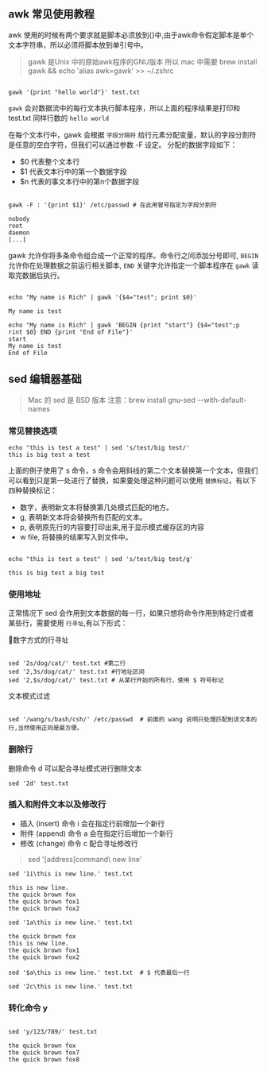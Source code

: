 ## awk 常见使用教程

awk 使用的时候有两个要求就是脚本必须放到{}中,由于awk命令假定脚本是单个文本字符串，所以必须将脚本放到单引号中。

> gawk 是Unix 中的原始awk程序的GNU版本 所以 mac 中需要 brew install gawk && echo 'alias awk=gawk' \>\> ~/.zshrc

```shell

gawk '{print "hello world"}' test.txt

```
`gawk` 会对数据流中的每行文本执行脚本程序，所以上面的程序结果是打印和 test.txt 同样行数的 `hello world`

在每个文本行中，gawk 会根据 `字段分隔符` 给行元素分配变量，默认的字段分割符是任意的空白字符，但我们可以通过参数 -F 设定。
分配的数据字段如下：

* $0 代表整个文本行
* $1 代表文本行中的第一个数据字段
* $n 代表的事文本行中的第n个数据字段

```shell

gawk -F : '{print $1}' /etc/passwd # 在此用冒号指定为字段分割符

nobody
root
daemon
[...]

```

gawk 允许你将多条命令组合成一个正常的程序。命令行之间添加分号即可, `BEGIN` 允许你在处理数据之前运行相关脚本, `END` 关键字允许指定一个脚本程序在 `gawk` 读取完数据后执行。

```shell

echo "My name is Rich" | gawk '{$4="test"; print $0}'

My name is test

echo "My name is Rich" | gawk 'BEGIN {print "start"} {$4="test";p
rint $0} END {print "End of File"}'
start
My name is test
End of File
```

## sed 编辑器基础

> Mac 的 sed 是 BSD 版本 注意：brew install gnu-sed --with-default-names

### 常见替换选项

```shell
echo "this is test a test" | sed 's/test/big test/'
this is big test a test
```

上面的例子使用了 s 命令，s 命令会用斜线的第二个文本替换第一个文本，但我们可以看到只是第一处进行了替换，如果要处理这种问题可以使用 `替换标记`，有以下四种替换标记：
* 数字，表明新文本将替换第几处模式匹配的地方。
* g, 表明新文本将会替换所有匹配的文本。
* p, 表明原先行的内容要打印出来,用于显示模式缓存区的内容
* w file, 将替换的结果写入到文件中。

```shell

echo "this is test a test" | sed 's/test/big test/g'

this is big test a big test

```

### 使用地址

正常情况下 sed 会作用到文本数据的每一行，如果只想将命令作用到特定行或者某些行，需要使用 `行寻址`,有以下形式：

数字方式的行寻址

```shell

sed '2s/dog/cat/' test.txt #第二行
sed '2,3s/dog/cat/' test.txt #行地址区间
sed '2,$s/dog/cat/' test.txt # 从某行开始的所有行，使用 $ 符号标记

``` 

文本模式过滤

```shell

sed '/wang/s/bash/csh/' /etc/passwd  # 前面的 wang 说明只处理匹配到该文本的行,当然使用正则是最方便。

```

### 删除行

删除命令 d 可以配合寻址模式进行删除文本

```shell
sed '2d' test.txt
```

### 插入和附件文本以及修改行

* 插入 (insert) 命令 i 会在指定行前增加一个新行
* 附件 (append) 命令 a 会在指定行后增加一个新行
* 修改 (change) 命令 c 配合寻址修改行

> sed '[address]command\ new line'

```shell
sed '1i\this is new line.' test.txt

this is new line.
the quick brown fox
the quick brown fox1
the quick brown fox2

sed '1a\this is new line.' test.txt

the quick brown fox
this is new line.
the quick brown fox1
the quick brown fox2

sed '$a\this is new line.' test.txt  # $ 代表最后一行

sed '2c\this is new line.' test.txt

```

### 转化命令 y

```shell

sed 'y/123/789/' test.txt

the quick brown fox
the quick brown fox7
the quick brown fox8
```

